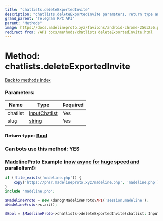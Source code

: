```yaml
---
title: "chatlists.deleteExportedInvite"
description: "chatlists.deleteExportedInvite parameters, return type and example"
grand_parent: "Telegram RPC API"
parent: "Methods"
image: https://docs.madelineproto.xyz/favicons/android-chrome-256x256.png
redirect_from: /API_docs/methods/chatlists_deleteExportedInvite.html
---
```

# Method: chatlists.deleteExportedInvite
[Back to methods index](index.html)



### Parameters:

| Name     |    Type       | Required |
|----------|---------------|----------|
|chatlist|[InputChatlist](/API_docs/types/InputChatlist.html) | Yes|
|slug|[string](/API_docs/types/string.html) | Yes|


### Return type: [Bool](/API_docs/types/Bool.html)

### Can bots use this method: **YES**


### MadelineProto Example ([now async for huge speed and parallelism!](https://docs.madelineproto.xyz/docs/ASYNC.html)):


```php
if (!file_exists('madeline.php')) {
    copy('https://phar.madelineproto.xyz/madeline.php', 'madeline.php');
}
include 'madeline.php';

$MadelineProto = new \danog\MadelineProto\API('session.madeline');
$MadelineProto->start();

$Bool = $MadelineProto->chatlists->deleteExportedInvite(chatlist: InputChatlist, slug: 'string', );
```

